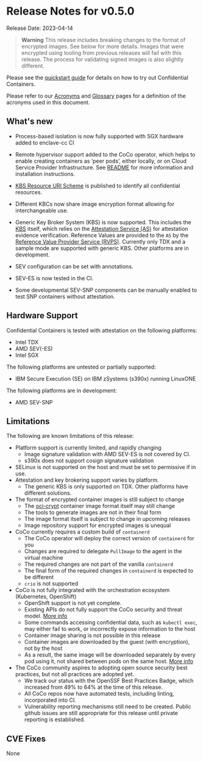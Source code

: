 # Release Notes for v0.5.0
Release Date: 2023-04-14

> **Warning**
> This release includes breaking changes to the format of encrypted images. See below for more details.
> Images that were encrypted using tooling from previous releases will fail with this release.
> The process for validating signed images is also slightly different.

Please see the [quickstart guide](../quickstart.md) for details on how to try out Confidential
Containers.

Please refer to our [Acronyms](https://github.com/confidential-containers/documentation/wiki/Acronyms)
and [Glossary](https://github.com/confidential-containers/documentation/wiki/Glossary) pages for a
definition of the acronyms used in this document.

## What's new
- Process-based isolation is now fully supported with SGX hardware added to enclave-cc CI
- Remote hypervisor support added to the CoCo operator, which helps to enable creating containers
as ‘peer pods’, either locally, or on Cloud Service Provider Infrastructure.
See [README](https://github.com/confidential-containers/cloud-api-adaptor/blob/staging/README.md) for more information and installation instructions.

- [KBS Resource URI Scheme](https://github.com/confidential-containers/attestation-agent/blob/main/docs/KBS_URI.md) 
is published to identify all confidential resources.
- Different KBCs now share image encryption format allowing for interchangeable use.
- Generic Key Broker System (KBS) is now supported. This includes the [KBS](https://github.com/confidential-containers/kbs)
itself, which relies on the [Attestation Service (AS)](https://github.com/confidential-containers/attestation-service)
for attestation evidence verification. Reference Values are provided to the `AS` by 
the [Reference Value Provider Service (RVPS)](https://github.com/confidential-containers/attestation-service/blob/main/docs/rvps.md).
Currently only TDX and a sample mode are supported with generic KBS. Other platforms are in development.
- SEV configuration can be set with annotations.
- SEV-ES is now tested in the CI.
- Some developmental SEV-SNP components can be manually enabled to test SNP containers without attestation.

## Hardware Support
Confidential Containers is tested with attestation on the following platforms:
- Intel TDX
- AMD SEV(-ES)
- Intel SGX

The following platforms are untested or partially supported:
- IBM Secure Execution (SE) on IBM zSystems (s390x) running LinuxONE

The following platforms are in development:
- AMD SEV-SNP

## Limitations
The following are known limitations of this release:

- Platform support is currently limited, and rapidly changing
  * Image signature validation with AMD SEV-ES is not covered by CI.
  * s390x does not support cosign signature validation
- SELinux is not supported on the host and must be set to permissive if in use.
- Attestation and key brokering support varies by platform.
  * The generic KBS is only supported on TDX. Other platforms have different solutions.
- The format of encrypted container images is still subject to change
  * The [oci-crypt](https://github.com/containers/ocicrypt) container image format itself may still change
  * The tools to generate images are not in their final form
  * The image format itself is subject to change in upcoming releases
  * Image repository support for encrypted images is unequal
- CoCo currently requires a custom build of `containerd`
  * The CoCo operator will deploy the correct version of `containerd` for you
  * Changes are required to delegate `PullImage` to the agent in the virtual machine
  * The required changes are not part of the vanilla `containerd`
  * The final form of the required changes in `containerd` is expected to be different
  * `crio` is not supported
- CoCo is not fully integrated with the orchestration ecosystem (Kubernetes, OpenShift)
  * OpenShift support is not yet complete.
  * Existing APIs do not fully support the CoCo security and threat model. [More info](https://github.com/confidential-containers/community/issues/53)
  * Some commands accessing confidential data, such as `kubectl exec`, may either fail to work, or incorrectly expose information to the host
  * Container image sharing is not possible in this release
  * Container images are downloaded by the guest (with encryption), not by the host
  * As a result, the same image will be downloaded separately by every pod using it, not shared between pods on the same host. [More info](https://github.com/confidential-containers/community/issues/66)
- The CoCo community aspires to adopting open source security best practices, but not all practices are adopted yet.
  * We track our status with the OpenSSF Best Practices Badge, which increased from 49% to 64% at the time of this release.
  * All CoCo repos now have automated tests, including linting, incorporated into CI.
  * Vulnerability reporting mechanisms still need to be created. Public github issues are still appropriate for this release until private reporting is established.


## CVE Fixes

None
